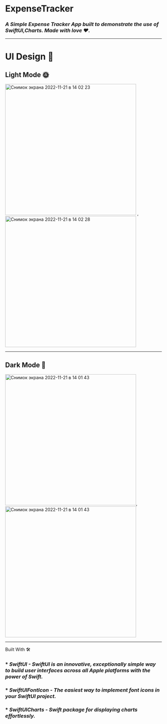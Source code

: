 # ExpenseTracker

### _A Simple Expense Tracker App built to demonstrate the use of SwiftUI,Charts. Made with love ❤️._

***

# UI Design 🎨

## Light Mode 🌞
<img width="421" alt="Снимок экрана 2022-11-21 в 14 02 23" src="https://user-images.githubusercontent.com/109282408/203036147-ed87d7da-4585-4566-8184-b9e29be83a5d.png"> ,<img width="421" alt="Снимок экрана 2022-11-21 в 14 02 28" src="https://user-images.githubusercontent.com/109282408/203036232-1ede8da6-0013-412f-ae99-e5bb419772c4.png">
***
## Dark Mode 🌚

<img width="421" alt="Снимок экрана 2022-11-21 в 14 01 43" src="https://user-images.githubusercontent.com/109282408/203036355-9b9b1a21-2f59-4437-a6e0-92b7861037ce.png">, <img width="421" alt="Снимок экрана 2022-11-21 в 14 01 43" src="https://user-images.githubusercontent.com/109282408/203036402-a65785b0-7f20-4a68-808b-472b29f42049.png">
***
 Built With 🛠

### * _SwiftUI - SwiftUI is an innovative, exceptionally simple way to build user interfaces across all Apple platforms with the power of Swift._
### * _SwiftUIFontIcon - The easiest way to implement font icons in your SwiftUI project._
### * _SwiftUICharts - Swift package for displaying charts effortlessly._



